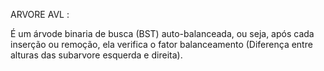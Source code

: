 ARVORE AVL :

É um árvode binaria de busca (BST) auto-balanceada, ou seja, após cada inserção ou remoção, ela verifica o fator balanceamento (Diferença entre alturas das subarvore esquerda e direita).

